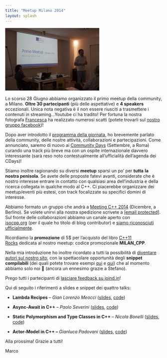 ```yaml
---
title: "Meetup Milano 2014"
layout: splash
---
```


<img src="/assets/images/eventi/meetup0614.jpg" alt="intro meetup picture" width="60%">

Lo scorso 28 Giugno abbiamo organizzato il primo meetup della community, a Milano. **Oltre 30 partecipanti** (più delle aspettative) e **4 speakers** eccezionali. Unica nota negativa è il non essere riusciti a trasmettere i contenuti in streaming…Youtube ci ha tradito! Per fortuna la nostra fotografa [Francesca](https://twitter.com/Hetepheres_com) ha realizzato numerosi scatti (potete trovarli sul [nostro gruppo facebook](https://www.facebook.com/media/set/?set=oa.477428019058858&type=1))!

Dopo aver introdotto il [programma della giornata](http://www.italiancpp.org/event/meetup-milano/), ho brevemente parlato della community, delle nostre attività, collaborazioni e partecipazioni. Come annunciato, saremo di nuovo ai [Community Days](http://www.communitydays.it/events/2014-Roma/) (Settembre, a Roma) curando una track più breve ma con un ospite internazionale davvero interessante (sarà reso noto contestualmente all’ufficialità dell’agenda dei CDays)!

Stiamo inoltre ragionando su diversi **meetup** sparsi un po’ per **tutta** **la nostra penisola**. Se avete delle proposte fatevi avanti, considerate che è nostro interesse entrare in contatto con qualsiasi area dell’industria e della ricerca collegata in qualche modo al C++. Ci piacerebbe organizzare dei meetup/eventi più estesi, con track focalizzate su specifici domini di interesse.

Abbiamo formato un gruppo che andrà a [Meeting C++ 2014](http://meetingcpp.com) (Dicembre, a Berlino). Se volete unirvi alla nostra spedizione scrivete a [\[email protected\]](/cdn-cgi/l/email-protection#c0a9aea6af80a9b4a1aca9a1aea3b0b0eeafb2a7). Sul fronte delle collaborazioni abbiamo un canale aperto con [isocpp.org](https://isocpp.org) (per il quale ho titolo di blog contributor) e [siamo riconosciuti ufficialmente](https://isocpp.org/wiki/faq/user-groups-worldwide).

Ricordiamo la **promozione** di 5$ per l’acquisto del libro [C++11 Rocks](http://cpprocks.com) dedicata al nostro meetup: codice promozionale **MILAN\_CPP**.

Nella mia introduzione ho inoltre ricordato a tutti la possibilità di [diventare autori sul nostro sito](http://www.italiancpp.org/articoli/diventa-un-autore/), con la spettacolare opportunità degli **snippet** **compilabili** (dei quali potete trovare esempi [qui](../../../02/03/una-sbirciatina-al-cpp14/index.html) e [qui](../../../05/26/brace-initialization-inside-a-lambda-capture-list/index.html)) che al momento abbiamo solo noi 🙂 (ancora un ennesimo grazie a Stefano).

Prego tutti i partecipanti di [lasciare feedback su joind.in](http://joind.in/event/view/2246)!

Qui di seguito i riferimenti a slides e snippet dei quattro talks:

*   **Lambda Recipes** – _Gian Lorenzo Meocci_ ([slides](https://github.com/italiancpp/meetup-milano-2014/blob/master/lambdas_recipes/presentation/Lambda%20Recipes.pdf?raw=true), [code](https://github.com/italiancpp/meetup-milano-2014/tree/master/lambdas_recipes/code))

*   **Async-Await in C++** – _Paolo Severini_ ([slides](https://github.com/italiancpp/meetup-milano-2014/blob/master/async-await/Async-await%20in%20C++.pptx?raw=true), [code](https://github.com/italiancpp/meetup-milano-2014/tree/master/async-await/src))

*   **Static Polymorphism and Type Classes in C++** – _Nicola Bonelli_ ([slides](https://github.com/italiancpp/meetup-milano-2014/blob/master/cpp_typeclass/presentation/Types,%20classes%20and%20concepts%20(updated).pdf?raw=true), [code](https://github.com/italiancpp/meetup-milano-2014/tree/master/cpp_typeclass))

*   **Actor-Model in C++ –** _Gianluca Padovani_ ([slides](http://www.slideshare.net/gpadovani/c-actor-model), [code](https://github.com/italiancpp/meetup-milano-2014/tree/master/cpp_actor_model/libcppa))

Alla prossima! Grazie a tutti!

Marco